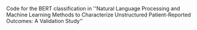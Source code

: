 Code for the BERT classification in ''Natural Language Processing and Machine Learning Methods to Characterize Unstructured Patient-Reported Outcomes: A Validation Study''

